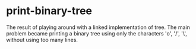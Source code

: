 # print-binary-tree
The result of playing around with a linked implementation of tree. The main problem became printing a binary tree using only the characters 'o', '/', '\\', without using too many lines.
